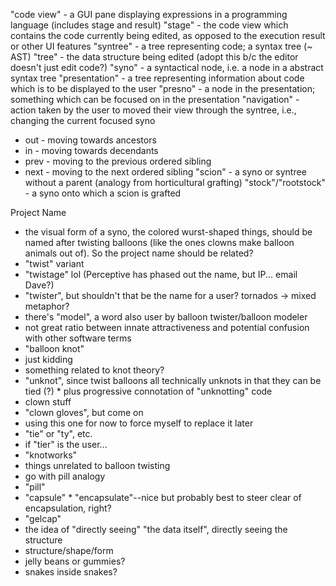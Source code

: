 "code view" - a GUI pane displaying expressions in a programming language (includes stage and result)
"stage" - the code view which contains the code currently being edited, as opposed to the execution result or other UI features
"syntree" - a tree representing code; a syntax tree (~ AST)
"tree" - the data structure being edited (adopt this b/c the editor doesn't just edit code?)
"syno" - a syntactical node, i.e. a node in a abstract syntax tree
"presentation" - a tree representing information about code which is to be displayed to the user
"presno" - a node in the presentation; something which can be focused on in the presentation
"navigation" - action taken by the user to moved their view through the syntree, i.e., changing the current focused syno
 * out - moving towards ancestors
 * in - moving towards decendants
 * prev - moving to the previous ordered sibling
 * next - moving to the next ordered sibling
"scion" - a syno or syntree without a parent (analogy from horticultural grafting)
"stock"/"rootstock" - a syno onto which a scion is grafted

Project Name
 * the visual form of a syno, the colored wurst-shaped things, should be named after twisting balloons (like the ones clowns make balloon animals out of). So the project name should be related?
  * "twist" variant
   * "twistage" lol (Perceptive has phased out the name, but IP... email Dave?)
   * "twister", but shouldn't that be the name for a user? tornados -> mixed metaphor?
  * there's "model", a word also user by balloon twister/balloon modeler
   * not great ratio between innate attractiveness and potential confusion with other software terms
  * "balloon knot"
   * just kidding
  * something related to knot theory?
   * "unknot", since twist balloons all technically unknots in that they can be tied (?)
    * plus progressive connotation of "unknotting" code
  * clown stuff
   * "clown gloves", but come on
   * using this one for now to force myself to replace it later
  * "tie" or "ty", etc.
   * if "tier" is the user...
  * "knotworks"
 * things unrelated to balloon twisting
  * go with pill analogy
   * "pill"
   * "capsule"
    * "encapsulate"--nice but probably best to steer clear of encapsulation, right?
   * "gelcap"
  * the idea of "directly seeing" "the data itself", directly seeing the structure
   * structure/shape/form
  * jelly beans or gummies?
  * snakes inside snakes?
